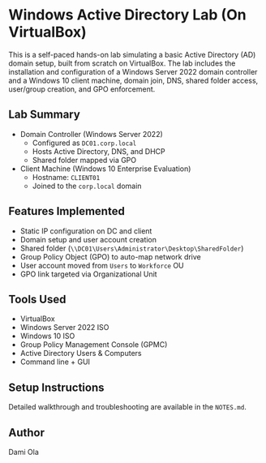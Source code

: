 # Windows Active Directory Lab (On VirtualBox)

This is a self-paced hands-on lab simulating a basic Active Directory (AD) domain setup, built from scratch on VirtualBox. The lab includes the installation and configuration of a Windows Server 2022 domain controller and a Windows 10 client machine, domain join, DNS, shared folder access, user/group creation, and GPO enforcement.

## Lab Summary

- Domain Controller (Windows Server 2022)
  - Configured as `DC01.corp.local`
  - Hosts Active Directory, DNS, and DHCP
  - Shared folder mapped via GPO
- Client Machine (Windows 10 Enterprise Evaluation)
  - Hostname: `CLIENT01`
  - Joined to the `corp.local` domain

## Features Implemented

- Static IP configuration on DC and client
- Domain setup and user account creation
- Shared folder (`\\DC01\Users\Administrator\Desktop\SharedFolder`)
- Group Policy Object (GPO) to auto-map network drive
- User account moved from `Users` to `Workforce` OU
- GPO link targeted via Organizational Unit

## Tools Used

- VirtualBox
- Windows Server 2022 ISO
- Windows 10 ISO
- Group Policy Management Console (GPMC)
- Active Directory Users & Computers
- Command line + GUI

## Setup Instructions

Detailed walkthrough and troubleshooting are available in the `NOTES.md`.

## Author

Dami Ola 

